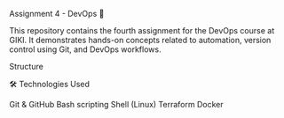 Assignment 4 - DevOps 🔧

This repository contains the fourth assignment for the DevOps course at GIKI. It demonstrates hands-on concepts related to automation, version control using Git, and DevOps workflows.

Structure

🛠️ Technologies Used

Git & GitHub
Bash scripting
Shell (Linux)
Terraform
Docker
